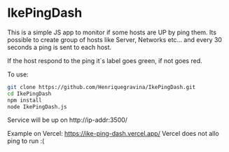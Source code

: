 # IkePingDash

This is a simple JS app to monitor if some hosts are UP by ping them.
Its possible to create group of hosts like Server, Networks etc... and
every 30 seconds a ping is sent to each host.

If the host respond to the ping it´s label goes green, if not goes red.

To use:

```sh
git clone https://github.com/Henriquegravina/IkePingDash.git
cd IkePingDash
npm install
node IkePingDash.js
```

Service will be up on http://ip-addr:3500/

Example on Vercel: https://ike-ping-dash.vercel.app/
Vercel does not allo ping to run :(
